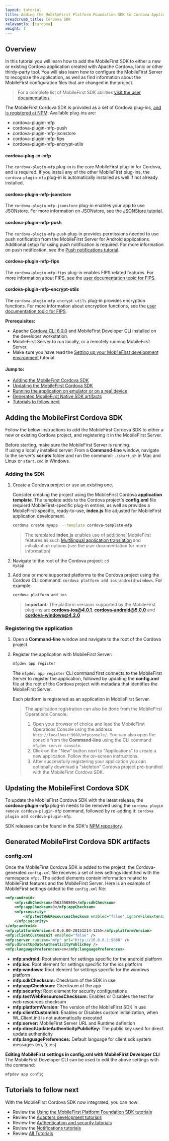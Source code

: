 ```yaml
---
layout: tutorial
title: Adding the MobileFirst Platform Foundation SDK to Cordova Applications
breadcrumb_title: Cordova SDK
relevantTo: [cordova]
weight: 1
---
```

## Overview
In this tutorial you will learn how to add the MobileFirst SDK to either a new or existing Cordova application created with Apache Cordova, Ionic or other thirdy-party tool. You will also learn how to configure the MobileFirst Server to recognize the application, as well as find information about the MobileFirst configuration files that are changed in the project.

> For a complete list of MobileFirst SDK abilities [visit the user documentation](http://www-01.ibm.com/support/knowledgecenter/SSHS8R_8.0.0/wl_welcome.html).

The MobileFirst Cordova SDK is provided as a set of Cordova plug-ins, [and is registered at NPM](https://www.npmjs.com/package/cordova-plugin-mfp). Available plug-ins are:

* cordova-plugin-mfp
* cordova-plugin-mfp-push
* cordova-plugin-mfp-jsonstore
* cordova-plugin-mfp-fips
* cordova-plugin-mfp-encrypt-utils

#### cordova-plug-in-mfp
The `cordova-plugin-mfp` plug-in is the core MobileFirst plug-in for Cordova, and is required. If you install any of the other MobileFirst plug-ins, the `cordova-plugin-mfp` plug-in is automatically installed as well if not already installed.

#### cordova-plugin-mfp-jsonstore
The `cordova-plugin-mfp-jsonstore` plug-in enables your app to use JSONstore. For more information on JSONstore, see the [JSONStore tutorial](../../using-the-mfpf-sdk/jsonstore/).  

#### cordova-plugin-mfp-push
The `cordova-plugin-mfp-push` plug-in provides permissions needed to use push notification from the MobileFirst Server for Android applications. Additional setup for using push notification is required. For more information on push notification, see the [Push notifications tutorial](../../notifications/push-notifications-overview/).

#### cordova-plugin-mfp-fips
The `cordova-plugin-mfp-fips` plug-in enables FIPS related features. For more information about FIPS, see the [user documentation topic for FIPS](http://www-01.ibm.com/support/knowledgecenter/SSHS8R_8.0.0/wl_welcome.html).

#### cordova-plugin-mfp-encrypt-utils
The `cordova-plugin-mfp-encrypt-utils` plug-in provides encryption functions. For more information about encryption functions, see the [user documentation topic for FIPS](http://www-01.ibm.com/support/knowledgecenter/SSHS8R_8.0.0/wl_welcome.html).

**Prerequisites:**

- Apache [Cordova CLI 6.0.0](https://cordova.apache.org/news/2016/01/28/tools-release.html) and MobileFirst Developer CLI installed on the developer workstation.  
- MobileFirst Server to run locally, or a remotely running MobileFirst Server.
- Make sure you have read the [Setting up your MobileFirst development environment](../../setting-up-your-development-environment/setting-up-the-mobilefirst-development-environment) tutorial.

#### Jump to:

- [Adding the MobileFirst Cordova SDK](#adding-the-mobilefirst-cordova-sdk)
- [Updating the MobileFirst Cordova SDK](#updating-the-mobilefirst-cordova-sdk)
- [Running the application on emulator or on a real device](#running-the-application-on-emulator-or-on-a-real-device)
- [Generated MobileFirst Native SDK artifacts](#generated-mobilefirst-native-sdk-artifacts)
- [Tutorials to follow next](#tutorials-to-follow-next)

## Adding the MobileFirst Cordova SDK
Follow the below instructions to add the MobileFirst Cordova SDK to either a new or existing Cordova project, and registering it in the MobileFirst Server.

Before starting, make sure the MobileFirst Server is running.  
If using a locally installed server: From a **Command-line** window, navigate to the server's **scripts** folder and run the command: `./start.sh` in Mac and Linux or `start.cmd` in Windows.

### Adding the SDK

1. Create a Cordova project or use an existing one.

    Consider creating the project using the MobileFirst Cordova **application template**. The template adds to the Cordova project's **config.xml** file requierd MobileFirst-specific plug-in entries, as well as provides a MobileFirst-specific, ready-to-use, **index.js** file adjusted for MobileFirst application development.

    ```bash
    cordova create myapp  --template cordova-template-mfp
    ```

    > The templated **index.js** enables use of additional MobileFirst features as such [Multilingual application  translation](../../using-the-mfpf-sdk/translation) and initialization options (see the user documentation for more information)

2. Navigate to the root of the Cordova project: <code>cd myapp</code>

3. Add one or more supported platforms to the Cordova project using the Cordova CLI command: `cordova platform add ios|android|windows`. For example:

    ```bash
    cordova platform add ios
    ```

    > <b>Important:</b> The platform versions supported by the MobileFirst plug-ins are **cordova-ios@4.0.1**, **cordova-android@5.0.0** and **cordova-windows@4.2.0**

### Registering the application

1. Open a **Command-line** window and navigate to the root of the Cordova project.  

2. Register the application with MobileFirst Server:

    ```bash
    mfpdev app register
    ```

    The `mfpdev app register` CLI command first connects to the MobileFirst Server to register the application, followed by updating the **config.xml** file at the root of the Cordova project with metadata that identifies the MobileFirst Server.

    Each platform is registered as an application in MobileFirst Server.

    > The application registration can also be done from the MobileFirst Operations Console:    
    > 1. Open your browser of choice and load the MobileFirst Operations Console using the address  `http://localhost:9080/mfpconsole/`. You can also open the console from the **Command-line** using the CLI command `mfpdev server console`.  
    > 2. Click on the "New" button next to "Applications" to create a new application. Follow the on-screen instructions.  
    > 3. After successfully registering your application you can optionally download a "skeleton" Cordova project pre-bundled with the MobileFirst Cordova SDK.

## Updating the MobileFirst Cordova SDK
To update the MobileFirst Cordova SDK with the latest release, the **cordova-plugin-mfp** plug-in needs to be removed using the `cordova plugin remove cordova-plugin-mfp` command, followed by re-adding it: `cordova plugin add cordova-plugin-mfp`.

SDK releases can be found in the SDK's [NPM repository](https://www.npmjs.com/package/cordova-plugin-mfp).

## Generated MobileFirst Cordova SDK artifacts

### config.xml
Once the MobileFirst Cordova SDK is added to the project, the Cordova-generated `config.xml` file receives a set of new settings identified with the namespace `mfp:`. The added elements contain information related to MobileFirst features and the MobileFirst Server. Here is an example of MobileFirst settings added to the `config.xml` file:

```xml
<mfp:android>
    <mfp:sdkChecksum>3563350808</mfp:sdkChecksum>
    <mfp:appChecksum>0</mfp:appChecksum>
    <mfp:security>
        <mfp:testWebResourcesChecksum enabled="false" ignoreFileExtensions="png, jpg, jpeg, gif, mp4, mp3" />
    </mfp:security>
</mfp:android>
<mfp:platformVersion>8.0.0.00-20151214-1255</mfp:platformVersion>
<mfp:clientCustomInit enabled="false" />
<mfp:server runtime="mfp" url="http://10.0.0.1:9080" />
<mfp:directUpdateAuthenticityPublicKey />
<mfp:languagePreferences>en</mfp:languagePreferences>
```

* **mfp:android:** Root element for settings specific for the android platform
* **mfp:ios:** Root element for settings specific for the ios platform
* **mfp:windows:** Root element for settings specific for the windows platform
* **mfp:sdkChecksum:** Checksum of the SDK in use
* **mfp:appChecksum:** Checksum of the app
* **mfp:security:** Root element for security configurations
* **mfp:testWebResourcesChecksum:** Enables or Disables the test for web resources checksum
* **mfp:platformVersion:**  The version of the MobileFirst SDK in use
* **mfp:clientCustomInit:** Enables or Disables custom initialization, when WL.Client.init is not automatically executed
* **mfp:server:** MobileFirst Server URL and Runtime definition
* **mfp:directUpdateAuthenticityPublicKey:** The public key used for direct update authenticity
* **mfp:languagePreferences:** Default language for client sdk system messages (en, fr, es)

**Editing MobileFirst settings in config.xml with MobileFirst Developer CLI**  
The MobileFirst Developer CLI can be used to edit the above settings with the command:

```bash
mfpdev app config
```

## Tutorials to follow next
With the MobileFirst Cordova SDK now integrated, you can now:

- Review the [Using the MobileFirst Platform Foundation SDK tutorials](../../using-the-mfpf-sdk/)
- Review the [Adapters development tutorials](../../adapters/)
- Review the [Authentication and security tutorials](../../authentication-and-security/)
- Review the [Notifications tutorials](../../notifications/)
- Review [All Tutorials](../../all-tutorials)
